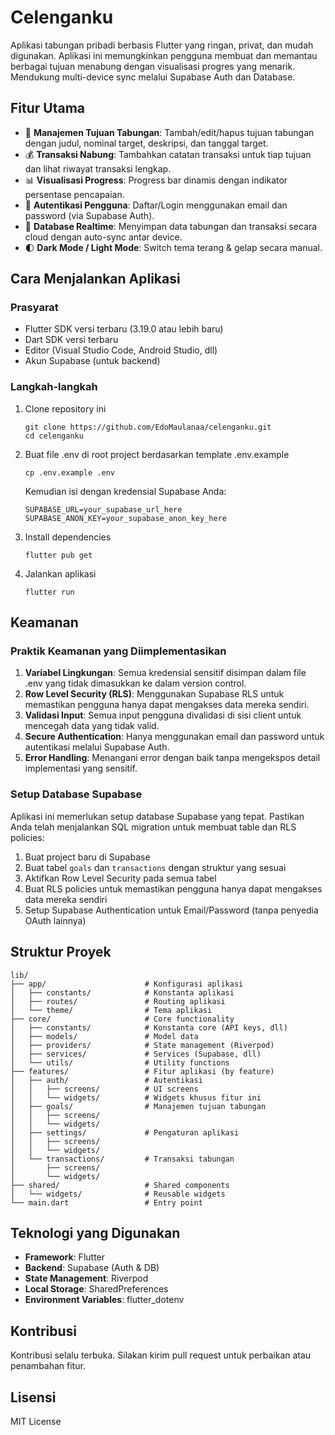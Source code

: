 # Celenganku

Aplikasi tabungan pribadi berbasis Flutter yang ringan, privat, dan mudah digunakan. Aplikasi ini memungkinkan pengguna membuat dan memantau berbagai tujuan menabung dengan visualisasi progres yang menarik. Mendukung multi-device sync melalui Supabase Auth dan Database.

## Fitur Utama

- 🎯 **Manajemen Tujuan Tabungan**: Tambah/edit/hapus tujuan tabungan dengan judul, nominal target, deskripsi, dan tanggal target.
- 💰 **Transaksi Nabung**: Tambahkan catatan transaksi untuk tiap tujuan dan lihat riwayat transaksi lengkap.
- 📊 **Visualisasi Progress**: Progress bar dinamis dengan indikator persentase pencapaian.
- 👤 **Autentikasi Pengguna**: Daftar/Login menggunakan email dan password (via Supabase Auth).
- 🧠 **Database Realtime**: Menyimpan data tabungan dan transaksi secara cloud dengan auto-sync antar device.
- 🌓 **Dark Mode / Light Mode**: Switch tema terang & gelap secara manual.

## Cara Menjalankan Aplikasi

### Prasyarat
- Flutter SDK versi terbaru (3.19.0 atau lebih baru)
- Dart SDK versi terbaru
- Editor (Visual Studio Code, Android Studio, dll)
- Akun Supabase (untuk backend)

### Langkah-langkah
1. Clone repository ini
   ```
   git clone https://github.com/EdoMaulanaa/celenganku.git
   cd celenganku
   ```

2. Buat file .env di root project berdasarkan template .env.example
   ```
   cp .env.example .env
   ```
   
   Kemudian isi dengan kredensial Supabase Anda:
   ```
   SUPABASE_URL=your_supabase_url_here
   SUPABASE_ANON_KEY=your_supabase_anon_key_here
   ```

3. Install dependencies
   ```
   flutter pub get
   ```

4. Jalankan aplikasi
   ```
   flutter run
   ```

## Keamanan

### Praktik Keamanan yang Diimplementasikan
1. **Variabel Lingkungan**: Semua kredensial sensitif disimpan dalam file .env yang tidak dimasukkan ke dalam version control.
2. **Row Level Security (RLS)**: Menggunakan Supabase RLS untuk memastikan pengguna hanya dapat mengakses data mereka sendiri.
3. **Validasi Input**: Semua input pengguna divalidasi di sisi client untuk mencegah data yang tidak valid.
4. **Secure Authentication**: Hanya menggunakan email dan password untuk autentikasi melalui Supabase Auth.
5. **Error Handling**: Menangani error dengan baik tanpa mengekspos detail implementasi yang sensitif.

### Setup Database Supabase
Aplikasi ini memerlukan setup database Supabase yang tepat. Pastikan Anda telah menjalankan SQL migration untuk membuat table dan RLS policies:

1. Buat project baru di Supabase
2. Buat tabel `goals` dan `transactions` dengan struktur yang sesuai
3. Aktifkan Row Level Security pada semua tabel
4. Buat RLS policies untuk memastikan pengguna hanya dapat mengakses data mereka sendiri
5. Setup Supabase Authentication untuk Email/Password (tanpa penyedia OAuth lainnya)

## Struktur Proyek

```
lib/
├── app/                      # Konfigurasi aplikasi
│   ├── constants/            # Konstanta aplikasi
│   ├── routes/               # Routing aplikasi
│   └── theme/                # Tema aplikasi
├── core/                     # Core functionality
│   ├── constants/            # Konstanta core (API keys, dll)
│   ├── models/               # Model data
│   ├── providers/            # State management (Riverpod)
│   ├── services/             # Services (Supabase, dll)
│   └── utils/                # Utility functions
├── features/                 # Fitur aplikasi (by feature)
│   ├── auth/                 # Autentikasi
│   │   ├── screens/          # UI screens
│   │   └── widgets/          # Widgets khusus fitur ini
│   ├── goals/                # Manajemen tujuan tabungan
│   │   ├── screens/
│   │   └── widgets/
│   ├── settings/             # Pengaturan aplikasi
│   │   ├── screens/
│   │   └── widgets/
│   └── transactions/         # Transaksi tabungan
│       ├── screens/
│       └── widgets/
├── shared/                   # Shared components
│   └── widgets/              # Reusable widgets
└── main.dart                 # Entry point
```

## Teknologi yang Digunakan

- **Framework**: Flutter
- **Backend**: Supabase (Auth & DB)
- **State Management**: Riverpod
- **Local Storage**: SharedPreferences
- **Environment Variables**: flutter_dotenv

## Kontribusi

Kontribusi selalu terbuka. Silakan kirim pull request untuk perbaikan atau penambahan fitur.

## Lisensi

MIT License
